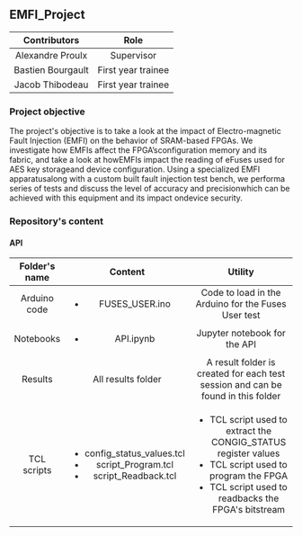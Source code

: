 ## EMFI_Project

|Contributors|Role|
|:-:|:-:|
|Alexandre Proulx|Supervisor|
|Bastien Bourgault|First year trainee|
|Jacob Thibodeau|First year trainee|

### Project objective
The project's objective is to take  a  look  at  the  impact  of  Electro-magnetic  Fault  Injection  (EMFI)  on  the  behavior  of  SRAM-based  FPGAs.  We  investigate  how  EMFIs  affect  the  FPGA’sconfiguration  memory  and  its  fabric,  and  take  a  look  at  howEMFIs  impact  the  reading  of  eFuses  used  for  AES  key  storageand  device  configuration.  Using  a  specialized  EMFI  apparatusalong with a custom built fault injection test bench, we performa  series  of  tests  and  discuss  the  level  of  accuracy  and  precisionwhich  can  be  achieved  with  this  equipment  and  its  impact  ondevice  security.

### Repository's content

#### API

|Folder's name|Content|Utility|
|:-:|:-:|:-:|
|Arduino code|<ul><li>FUSES_USER.ino</li></ul>|Code to load in the Arduino for the Fuses User test|
|Notebooks|<ul><li>API.ipynb</li></ul>|Jupyter notebook for the API|
|Results|All results folder|A result folder is created for each test session and can be found in this folder|
|TCL scripts|<ul><li>config_status_values.tcl</li><li>script_Program.tcl</li><li>script_Readback.tcl</li></ul>|<ul><li>TCL script used to extract the CONGIG_STATUS register values </li><li> TCL script used to program the FPGA </li><li> TCL script used to readbacks the FPGA's bitstream </li></ul>|
